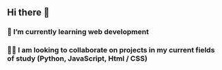 ## Hi there 👋




### 🌱 I’m currently learning web development
### 👨‍🎓 I am looking to collaborate on projects in my current fields of study (Python, JavaScript, Html / CSS)

